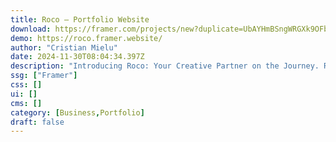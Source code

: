 ```yaml
---
title: Roco — Portfolio Website
download: https://framer.com/projects/new?duplicate=UbAYHmBSngWRGXk9OFbt&via=cristianmielu&duplicateType=siteTemplate
demo: https://roco.framer.website/
author: "Cristian Mielu"
date: 2024-11-30T08:04:34.397Z
description: "Introducing Roco: Your Creative Partner on the Journey. Roco is here to elevate your creative voyage, offering seamless and user-friendly design, and ensuring your work shines on every screen."
ssg: ["Framer"]
css: []
ui: []
cms: []
category: [Business,Portfolio]
draft: false
---
```

